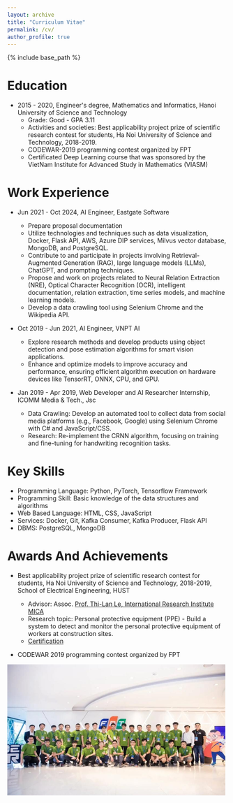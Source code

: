 ```yaml
---
layout: archive
title: "Curriculum Vitae"
permalink: /cv/
author_profile: true
---
```



{% include base_path %}

Education
======

* 2015 - 2020, Engineer's degree, Mathematics and Informatics, Hanoi University of Science and Technology
    * Grade: Good - GPA 3.11
    * Activities and societies: Best applicability project prize of scientific research contest for students, Ha Noi University of Science and Technology, 2018-2019.
    * CODEWAR-2019 programming contest organized by FPT
    * Certificated Deep Learning course that was sponsored by the VietNam Institute for Advanced Study in Mathematics (VIASM)


Work Experience
======

* Jun 2021 - Oct 2024, AI Engineer, Eastgate Software
    * Prepare proposal documentation
    * Utilize technologies and techniques such as data visualization, Docker, Flask API, AWS, Azure DIP services, Milvus vector database, MongoDB, and PostgreSQL.
    * Contribute to and participate in projects involving Retrieval-Augmented Generation (RAG), large language models (LLMs), ChatGPT, and prompting techniques.
    * Propose and work on projects related to Neural Relation Extraction (NRE), Optical Character Recognition (OCR), intelligent documentation, relation extraction, time series models, and machine learning models.
    * Develop a data crawling tool using Selenium Chrome and the Wikipedia API.

* Oct 2019 - Jun 2021, AI Engineer, VNPT AI
    * Explore research methods and develop products using object detection and pose estimation algorithms for smart vision applications.
    * Enhance and optimize models to improve accuracy and performance, ensuring efficient algorithm execution on hardware devices like TensorRT, ONNX, CPU, and GPU.

* Jan 2019 - Apr 2019, Web Developer and AI Researcher Internship, ICOMM Media & Tech., Jsc
    * Data Crawling: Develop an automated tool to collect data from social media platforms (e.g., Facebook, Google) using Selenium Chrome with C# and JavaScript/CSS.
    * Research: Re-implement the CRNN algorithm, focusing on training and fine-tuning for handwriting recognition tasks.


Key Skills
======

* Programming Language: Python, PyTorch, Tensorflow Framework
* Programming Skill: Basic knowledge of the data structures and algorithms
* Web Based Language: HTML, CSS, JavaScript
* Services: Docker, Git, Kafka Consumer, Kafka Producer, Flask API
* DBMS: PostgreSQL, MongoDB


Awards And Achievements
======

* Best applicability project prize of scientific research contest for students, Ha Noi University of Science and Technology, 2018-2019, School of Electrical Engineering, HUST
    * Advisor: Assoc. <a href="https://www.mica.edu.vn/perso/Le-Thi-Lan/"> Prof. Thi-Lan Le, International Research Institute MICA </a>
    * Research topic: Personal protective equipment (PPE) - Build a system to detect and monitor the personal protective equipment of workers at construction sites.
    * <a href="https://drive.google.com/file/d/1F4LfXRhZaTePhUQrd9n96gj2iiRv76cO/view">Certification</a>

* CODEWAR 2019 programming contest organized by FPT
<img src='/images/cv/1725752416436.jpeg' width="500" height="300">
